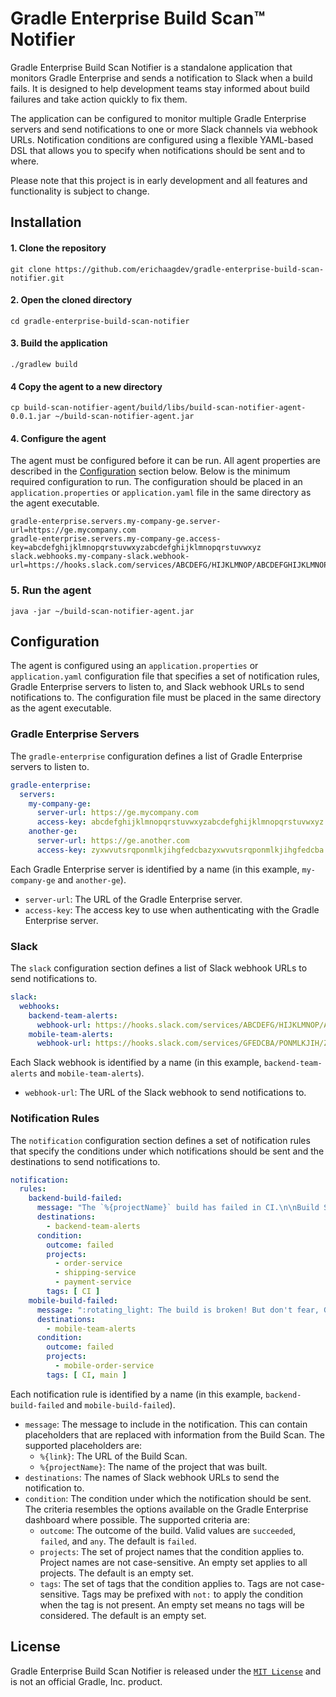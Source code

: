 # Gradle Enterprise Build Scan™ Notifier

Gradle Enterprise Build Scan Notifier is a standalone application that monitors Gradle Enterprise and sends a notification to Slack when a build fails. It is designed to help development teams stay informed about build failures and take action quickly to fix them.

The application can be configured to monitor multiple Gradle Enterprise servers and send notifications to one or more Slack channels via webhook URLs. Notification conditions are configured using a flexible YAML-based DSL that allows you to specify when notifications should be sent and to where.

Please note that this project is in early development and all features and functionality is subject to change.

## Installation

#### 1. Clone the repository

```shell
git clone https://github.com/erichaagdev/gradle-enterprise-build-scan-notifier.git
```

#### 2. Open the cloned directory

```shell
cd gradle-enterprise-build-scan-notifier
```

#### 3. Build the application

```shell
./gradlew build
```

#### 4 Copy the agent to a new directory

```shell
cp build-scan-notifier-agent/build/libs/build-scan-notifier-agent-0.0.1.jar ~/build-scan-notifier-agent.jar
```

#### 4. Configure the agent

The agent must be configured before it can be run. All agent properties are described in the [Configuration](#Configuration) section below. Below is the minimum required configuration to run. The configuration should be placed in an `application.properties` or `application.yaml` file in the same directory as the agent executable.

```properties
gradle-enterprise.servers.my-company-ge.server-url=https://ge.mycompany.com
gradle-enterprise.servers.my-company-ge.access-key=abcdefghijklmnopqrstuvwxyzabcdefghijklmnopqrstuvwxyz
slack.webhooks.my-company-slack.webhook-url=https://hooks.slack.com/services/ABCDEFG/HIJKLMNOP/ABCDEFGHIJKLMNOPQRSTUVWXYZ
```

### 5. Run the agent

```shell
java -jar ~/build-scan-notifier-agent.jar 
```

## Configuration

The agent is configured using an `application.properties` or `application.yaml` configuration file that specifies a set of notification rules, Gradle Enterprise servers to listen to, and Slack webhook URLs to send notifications to. The configuration file must be placed in the same directory as the agent executable.

### Gradle Enterprise Servers

The `gradle-enterprise` configuration defines a list of Gradle Enterprise servers to listen to.

```yaml
gradle-enterprise:
  servers:
    my-company-ge:
      server-url: https://ge.mycompany.com
      access-key: abcdefghijklmnopqrstuvwxyzabcdefghijklmnopqrstuvwxyz
    another-ge:
      server-url: https://ge.another.com
      access-key: zyxwvutsrqponmlkjihgfedcbazyxwvutsrqponmlkjihgfedcba
```

Each Gradle Enterprise server is identified by a name (in this example, `my-company-ge` and `another-ge`).

- `server-url`: The URL of the Gradle Enterprise server.
- `access-key`: The access key to use when authenticating with the Gradle Enterprise server.

### Slack

The `slack` configuration section defines a list of Slack webhook URLs to send notifications to.

```yaml
slack:
  webhooks:
    backend-team-alerts:
      webhook-url: https://hooks.slack.com/services/ABCDEFG/HIJKLMNOP/ABCDEFGHIJKLMNOPQRSTUVWXYZ
    mobile-team-alerts:
      webhook-url: https://hooks.slack.com/services/GFEDCBA/PONMLKJIH/ZYXWVUTSRQPONMLKJIHGFEDCBA
```

Each Slack webhook is identified by a name (in this example, `backend-team-alerts` and `mobile-team-alerts`).

- `webhook-url`: The URL of the Slack webhook to send notifications to.

### Notification Rules

The `notification` configuration section defines a set of notification rules that specify the conditions under which notifications should be sent and the destinations to send notifications to.

```yaml
notification:
  rules:
    backend-build-failed:
      message: "The `%{projectName}` build has failed in CI.\n\nBuild Scan: %{link}"
      destinations:
        - backend-team-alerts
      condition:
        outcome: failed
        projects:
          - order-service
          - shipping-service
          - payment-service
        tags: [ CI ]
    mobile-build-failed:
      message: ":rotating_light: The build is broken! But don't fear, Gradle Enterprise is here!: %{link}"
      destinations:
        - mobile-team-alerts
      condition:
        outcome: failed
        projects:
          - mobile-order-service
        tags: [ CI, main ]
```

Each notification rule is identified by a name (in this example, `backend-build-failed` and `mobile-build-failed`).

- `message`: The message to include in the notification. This can contain placeholders that are replaced with information from the Build Scan. The supported placeholders are:
  - `%{link}`: The URL of the Build Scan.
  - `%{projectName}`: The name of the project that was built.
- `destinations`: The names of Slack webhook URLs to send the notification to.
- `condition`: The condition under which the notification should be sent. The criteria resembles the options available on the Gradle Enterprise dashboard where possible. The supported criteria are:
  - `outcome`: The outcome of the build. Valid values are `succeeded`, `failed`, and `any`. The default is `failed`.
  - `projects`: The set of project names that the condition applies to. Project names are not case-sensitive. An empty set applies to all projects. The default is an empty set.
  - `tags`: The set of tags that the condition applies to. Tags are not case-sensitive. Tags may be prefixed with `not:` to apply the condition when the tag is not present. An empty set means no tags will be considered. The default is an empty set.

## License

Gradle Enterprise Build Scan Notifier is released under the [`MIT License`](LICENSE) and is not an official Gradle, Inc. product.

